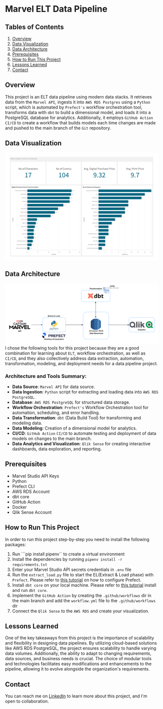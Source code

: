 # Marvel ELT Data Pipeline
## Tables of Contents
1. [Overview](#overview)
2. [Data Visualization](#data-visualization)
3. [Data Architecture](#data-architecture)
4. [Prerequisites](#prerequisites)
5. [How to Run This Project](#how-to-run-this-project)
6. [Lessons Learned](#lessons-learned)
7. [Contact](#contact)
   
## Overview 

This project is an ELT data pipeline using modern data stacks. It retrieves data from the ```Marvel API```, ingests it into ```AWS RDS Postgres``` using a ```Python``` script, which is automated by ```Prefect's``` workflow orchestration tool, transforms data with ```dbt``` to build a dimensional model, and loads it into a PostgreSQL database for analytics. Additionally, it employs ```GitHub Action``` ```CI/CD``` to create a workflow that builds models each time changes are made and pushed to the main branch of the ```Git``` repository.

## Data Visualization
![](https://github.com/ukokobili/marvel_elt_pipeline/blob/main/images/Marvel_Dashboard.png)

## Data Architecture
![](https://github.com/ukokobili/marvel_elt_pipeline/blob/main/images/Marvel_ELT_Achitecture.png)
I chose the following tools for this project because they are a good combination for learning about ```ELT```, workflow orchestration, as well as ```CI/CD```, and they also collectively address data extraction, automation, transformation, modeling, and deployment needs for a data pipeline project.

### Architecture and Tools Summary:
* **Data Source**: ```Marvel API``` for data source.
* **Data Ingestion**: ```Python``` script for extracting and loading data into ```AWS RDS PostgreSQL```.
* **Database**: ```AWS RDS PostgreSQL``` for structured data storage.
* **Workflow Orchestration**: ```Prefect's``` Workflow Orchestration tool for automation, scheduling, and error handling.
* **Data Transformation**: ```dbt``` (Data Build Tool) for transforming and modeling data.
* **Data Modeling**: Creation of a dimensional model for analytics.
* **CI/CD**: ```GitHub Action``` ```CI/CD``` to automate testing and deployment of data models on changes to the main branch.
* **Data Analytics and Visualization**: ```Qlik Sense``` for creating interactive dashboards, data exploration, and reporting.

## Prerequisites
* Marvel Studio API Keys
* Python
* Prefect CLI
* AWS RDS Account
* dbt core
* GitHub Action
* Docker
* Qlik Sense Account
  
## How to Run This Project
In order to run this project step-by-step you need to install the following packages:
1. Run ```pip install pipenv`` to create a virtual environment
2. Install the dependencies by running ```pipenv install -r requirements.txt```
3. Enter your Marvel Studio API secrets credentials in ```.env``` file
4. Run the ```extract_load.py``` file to start the EL(Extract & Load phase) with ```Prefect```. Please refer to [this tutorial](https://www.youtube.com/playlist?list=PL3MmuxUbc_hJed7dXYoJw8DoCuVHhGEQb) on how to configure Prefect.
5. Install ```dbt core``` on your local machine. Please refer to [this tutorial](https://www.youtube.com/playlist?list=PL3MmuxUbc_hJed7dXYoJw8DoCuVHhGEQb) install and run ```dbt core```.
6. Implement the ```GitHub Action``` by creating the ```.github/workflows``` dir in the main branch and add the ```workflow.yml``` file to the ```.github/workflows``` dir
7. Connect the ```Qlik Sense``` to the ```AWS RDS``` and create your visualization.

## Lessons Learned
One of the key takeaways from this project is the importance of scalability and flexibility in designing data pipelines. By utilizing cloud-based solutions like AWS RDS PostgreSQL, the project ensures scalability to handle varying data volumes. Additionally, the ability to adapt to changing requirements, data sources, and business needs is crucial. The choice of modular tools and technologies facilitates easy modifications and enhancements to the pipeline, allowing it to evolve alongside the organization's requirements.

## Contact
You can reach me on [LinkedIn](https://www.linkedin.com/in/jacobukokobili/) to learn more about this project, and I'm open to collaboration.

